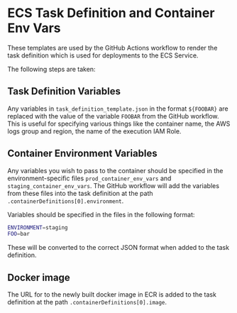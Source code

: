 # ECS Task Definition and Container Env Vars

These templates are used by the GitHub Actions workflow to render the task definition which is used for deployments to the ECS Service.

The following steps are taken:

## Task Definition Variables

Any variables in `task_definition_template.json` in the format `${FOOBAR}` are replaced with the value of the variable `FOOBAR` from the GitHub workflow. This is useful for specifying various things like the container name, the AWS logs group and region, the name of the execution IAM Role.

## Container Environment Variables

Any variables you wish to pass to the container should be specified in the environment-specific files `prod_container_env_vars` and `staging_container_env_vars`.  The GitHub workflow will add the variables from these files into the task definition at the path `.containerDefinitions[0].environment`.

Variables should be specified in the files in the following format:

```bash
ENVIRONMENT=staging
FOO=bar
```

These will be converted to the correct JSON format when added to the task definition.

## Docker image

The URL for to the newly built docker image in ECR is added to the task definition at the path `.containerDefinitions[0].image`.